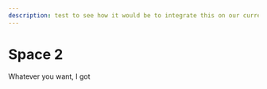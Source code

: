 ```yaml
---
description: test to see how it would be to integrate this on our current doc structure
---
```


# Space 2

Whatever you want, I got